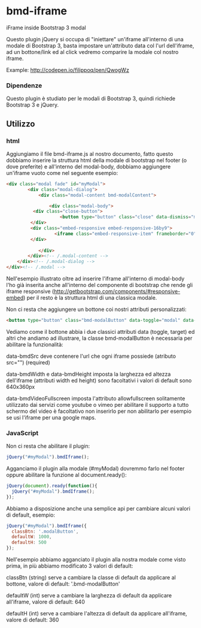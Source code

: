 # bmd-iframe
iFrame inside Bootstrap 3 modal

Questo plugin jQuery si occupa di "iniettare" un'iframe all'interno di una modale di Bootstrap 3, basta impostare un'attributo data col l'url dell'iframe, ad un bottone/link ed al click vedremo comparire la modale col nostro iframe.

Example: http://codepen.io/filippoq/pen/QwogWz

### Dipendenze
Questo plugin è studiato per le modali di Bootstrap 3, quindi richiede Bootstrap 3 e jQuery.

## Utilizzo

### html
Aggiungiamo il file bmd-iframe.js al nostro documento, fatto questo dobbiamo inserire la struttura html della modale di bootstrap nel footer (o dove preferite) e all'interno del modal-body, dobbiamo aggiungere un'iframe vuoto come nel seguente esempio:
```html
<div class="modal fade" id="myModal">
		<div class="modal-dialog">
			<div class="modal-content bmd-modalContent">

				<div class="modal-body">          
          <div class="close-button">
					<button type="button" class="close" data-dismiss="modal" aria-label="Close"><span aria-hidden="true">&times;</span></button>
         </div>
         <div class="embed-responsive embed-responsive-16by9">
				  <iframe class="embed-responsive-item" frameborder="0"></iframe>
         </div>
         
			</div>
		</div><!-- /.modal-content -->
	</div><!-- /.modal-dialog -->
</div><!-- /.modal -->
  ```
Nell'esempio illustrato oltre ad inserire l'iframe all'interno di modal-body l'ho già inserita anche all'interno del componente di bootstrap che rende gli iframe responsive (http://getbootstrap.com/components/#responsive-embed) per il resto è la struttura html di una classica modale.

Non ci resta che aggiungere un bottone coi nostri attributi personalizzati:
```html
<button type="button" class="bmd-modalButton" data-toggle="modal" data-target="#myModal" data-bmdSrc="https://www.youtube.com/embed/mWRsgZuwf_8" data-bmdWidth="640" data-bmdHeight="480" data-bmdVideoFullscreen="true">Youtube</button>
```
Vediamo come il bottone abbia i due classici attributi data (toggle, target) ed altri che andiamo ad illustrare, la classe bmd-modalButton è necessaria per abilitare la funzionalità:

data-bmdSrc deve contenere l'url che ogni iframe possiede (atributo src="") (required)

data-bmdWidth e data-bmdHeight imposta la larghezza ed altezza dell'iframe (attributi width ed height) sono facoltativi i valori di default sono 640x360px

data-bmdVideoFullscreen imposta l'attributo allowfullscreen solitamente utilizzato dai servizi come youtube o vimeo per abilitare il supporto a tutto schermo del video è facoltativo non inserirlo per non abilitarlo per esempio se usi l'iframe per una google maps.

### JavaScript
Non ci resta che abilitare il plugin:
```javascript
jQuery("#myModal").bmdIframe();
```
Agganciamo il plugin alla modale (#myModal) dovremmo farlo nel footer oppure abilitare la funzione al document.ready():
```javascript
jQuery(document).ready(function(){
  jQuery("#myModal").bmdIframe();
});
```
Abbiamo a disposizione anche una semplice api per cambiare alcuni valori di default, esempio:
```javascript
jQuery("#myModal").bmdIframe({
  classBtn: '.modalButton',
  defaultW: 1000,
  defaultH: 500
});
```
Nell'esempio abbiamo agganciato il plugin alla nostra modale come visto prima, in più abbiamo modificato 3 valori di default:

classBtn (string) serve a cambiare la classe di default da applicare al bottone, valore di default: '.bmd-modalButton'

defaultW (int) serve a cambiare la larghezza di default da applicare all'iframe, valore di default: 640

defaultH (int) serve a cambiare l'altezza di default da applicare all'iframe, valore di default: 360
